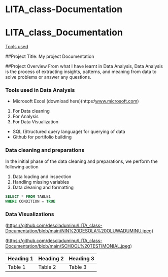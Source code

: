 # LITA_class-Documentation
# LITA_class_Documentation
[Tools used](#tools-used)

##Project Title: My project Documentation

##Project Overview
From what I have learnt in Data Analysis, Data Analysis is the process of extracting insights, patterns, and meaning from data to solve problems or answer any questions.


### Tools used in Data Analysis

- Microsoft Excel (download here)(https:\\www.microsoft.com)
 1. For Data cleaning
 2. For Analysis
 3. For Data Visualization
 
- SQL (Structured query language) for querying of data
- Github for portifolio building

### Data cleaning and preparations

In the initial phase of the data cleaning and preparations, we perform the following action
 1. Data loading and inspection
 2. Handling missing variables
 3. Data cleaning and formatting

```SQL
SELECT * FROM TABLE1
WHERE CONDITION = TRUE
```
### Data Visualizations

(https://github.com/desoladuminu/LITA_class-Documentation/blob/main/NIN%20DESOLA%20OLUWADUMINU.jpeg)

(https://github.com/desoladuminu/LITA_class-Documentation/blob/main/SCHOOL%20TESTIMONIAL.jpeg)

|Heading 1|Heading 2|Heading 3|
|----------|----------|---------|
|Table 1|Table 2|Table 3|



